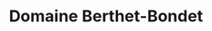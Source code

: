 ---
title: "Domaine Berthet-Bondet"
url: /chateau-chalon/domaine-berthet-bondet/
shop: Spirituosen
---